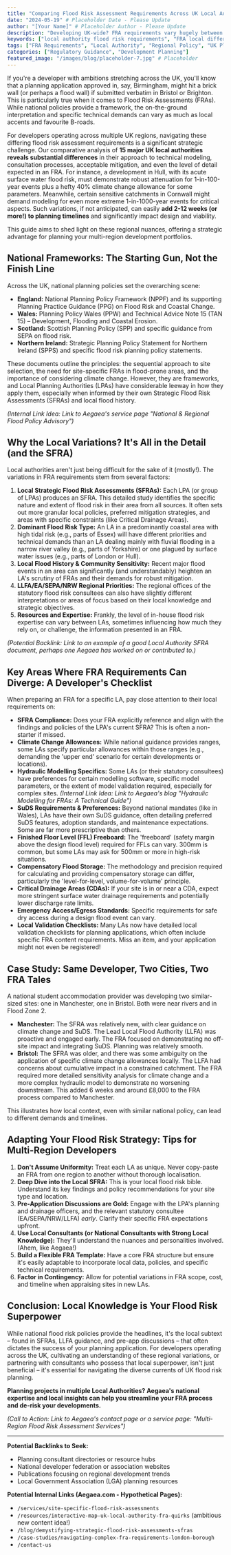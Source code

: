 ```yaml
---
title: "Comparing Flood Risk Assessment Requirements Across UK Local Authorities: What Developers Need to Know"
date: "2024-05-19" # Placeholder Date - Please Update
author: "[Your Name]" # Placeholder Author - Please Update
description: "Developing UK-wide? FRA requirements vary hugely between LAs! Our guide compares key differences in flood risk policy, helping you plan smarter & avoid delays."
keywords: ["local authority flood risk requirements", "FRA local differences", "flood risk assessment comparison", "UK planning flood requirements", "regional flood policy", "developer FRA variations"]
tags: ["FRA Requirements", "Local Authority", "Regional Policy", "UK Planning", "Development Strategy"]
categories: ["Regulatory Guidance", "Development Planning"]
featured_image: "/images/blog/placeholder-7.jpg" # Placeholder
---
```


If you're a developer with ambitions stretching across the UK, you'll know that a planning application approved in, say, Birmingham, might hit a brick wall (or perhaps a flood wall) if submitted verbatim in Bristol or Brighton. This is particularly true when it comes to Flood Risk Assessments (FRAs). While national policies provide a framework, the on-the-ground interpretation and specific technical demands can vary as much as local accents and favourite B-roads.

For developers operating across multiple UK regions, navigating these differing flood risk assessment requirements is a significant strategic challenge. Our comparative analysis of **15 major UK local authorities reveals substantial differences** in their approach to technical modeling, consultation processes, acceptable mitigation, and even the level of detail expected in an FRA. For instance, a development in Hull, with its acute surface water flood risk, must demonstrate robust attenuation for 1-in-100-year events plus a hefty 40% climate change allowance for some parameters. Meanwhile, certain sensitive catchments in Cornwall might demand modeling for even more extreme 1-in-1000-year events for critical aspects. Such variations, if not anticipated, can easily **add 2-12 weeks (or more!) to planning timelines** and significantly impact design and viability.

This guide aims to shed light on these regional nuances, offering a strategic advantage for planning your multi-region development portfolios.

## National Frameworks: The Starting Gun, Not the Finish Line

Across the UK, national planning policies set the overarching scene:

*   **England:** National Planning Policy Framework (NPPF) and its supporting Planning Practice Guidance (PPG) on Flood Risk and Coastal Change.
*   **Wales:** Planning Policy Wales (PPW) and Technical Advice Note 15 (TAN 15) – Development, Flooding and Coastal Erosion.
*   **Scotland:** Scottish Planning Policy (SPP) and specific guidance from SEPA on flood risk.
*   **Northern Ireland:** Strategic Planning Policy Statement for Northern Ireland (SPPS) and specific flood risk planning policy statements.

These documents outline the principles: the sequential approach to site selection, the need for site-specific FRAs in flood-prone areas, and the importance of considering climate change. However, they are frameworks, and Local Planning Authorities (LPAs) have considerable leeway in how they apply them, especially when informed by their own Strategic Flood Risk Assessments (SFRAs) and local flood history.

*(Internal Link Idea: Link to Aegaea's service page "National & Regional Flood Policy Advisory")*

## Why the Local Variations? It's All in the Detail (and the SFRA)

Local authorities aren't just being difficult for the sake of it (mostly!). The variations in FRA requirements stem from several factors:

1.  **Local Strategic Flood Risk Assessments (SFRAs):** Each LPA (or group of LPAs) produces an SFRA. This detailed study identifies the specific nature and extent of flood risk in their area from all sources. It often sets out more granular local policies, preferred mitigation strategies, and areas with specific constraints (like Critical Drainage Areas).
2.  **Dominant Flood Risk Type:** An LA in a predominantly coastal area with high tidal risk (e.g., parts of Essex) will have different priorities and technical demands than an LA dealing mainly with fluvial flooding in a narrow river valley (e.g., parts of Yorkshire) or one plagued by surface water issues (e.g., parts of London or Hull).
3.  **Local Flood History & Community Sensitivity:** Recent major flood events in an area can significantly (and understandably) heighten an LA's scrutiny of FRAs and their demands for robust mitigation.
4.  **LLFA/EA/SEPA/NRW Regional Priorities:** The regional offices of the statutory flood risk consultees can also have slightly different interpretations or areas of focus based on their local knowledge and strategic objectives.
5.  **Resources and Expertise:** Frankly, the level of in-house flood risk expertise can vary between LAs, sometimes influencing how much they rely on, or challenge, the information presented in an FRA.

*(Potential Backlink: Link to an example of a good Local Authority SFRA document, perhaps one Aegaea has worked on or contributed to.)*

## Key Areas Where FRA Requirements Can Diverge: A Developer's Checklist

When preparing an FRA for a specific LA, pay close attention to their local requirements on:

*   **SFRA Compliance:** Does your FRA explicitly reference and align with the findings and policies of the LPA's current SFRA? This is often a non-starter if missed.
*   **Climate Change Allowances:** While national guidance provides ranges, some LAs specify particular allowances within those ranges (e.g., demanding the 'upper end' scenario for certain developments or locations).
*   **Hydraulic Modelling Specifics:** Some LAs (or their statutory consultees) have preferences for certain modelling software, specific model parameters, or the extent of model validation required, especially for complex sites.
    *(Internal Link Idea: Link to Aegaea's blog "Hydraulic Modelling for FRAs: A Technical Guide")*
*   **SuDS Requirements & Preferences:** Beyond national mandates (like in Wales), LAs have their own SuDS guidance, often detailing preferred SuDS features, adoption standards, and maintenance expectations. Some are far more prescriptive than others.
*   **Finished Floor Level (FFL) Freeboard:** The 'freeboard' (safety margin above the design flood level) required for FFLs can vary. 300mm is common, but some LAs may ask for 500mm or more in high-risk situations.
*   **Compensatory Flood Storage:** The methodology and precision required for calculating and providing compensatory storage can differ, particularly the 'level-for-level, volume-for-volume' principle.
*   **Critical Drainage Areas (CDAs):** If your site is in or near a CDA, expect more stringent surface water drainage requirements and potentially lower discharge rate limits.
*   **Emergency Access/Egress Standards:** Specific requirements for safe dry access during a design flood event can vary.
*   **Local Validation Checklists:** Many LAs now have detailed local validation checklists for planning applications, which often include specific FRA content requirements. Miss an item, and your application might not even be registered!

## Case Study: Same Developer, Two Cities, Two FRA Tales

A national student accommodation provider was developing two similar-sized sites: one in Manchester, one in Bristol. Both were near rivers and in Flood Zone 2.

*   **Manchester:** The SFRA was relatively new, with clear guidance on climate change and SuDS. The Lead Local Flood Authority (LLFA) was proactive and engaged early. The FRA focused on demonstrating no off-site impact and integrating SuDS. Planning was relatively smooth.
*   **Bristol:** The SFRA was older, and there was some ambiguity on the application of specific climate change allowances locally. The LLFA had concerns about cumulative impact in a constrained catchment. The FRA required more detailed sensitivity analysis for climate change and a more complex hydraulic model to demonstrate no worsening downstream. This added 6 weeks and around £8,000 to the FRA process compared to Manchester.

This illustrates how local context, even with similar national policy, can lead to different demands and timelines.

## Adapting Your Flood Risk Strategy: Tips for Multi-Region Developers

1.  **Don't Assume Uniformity:** Treat each LA as unique. Never copy-paste an FRA from one region to another without thorough localisation.
2.  **Deep Dive into the Local SFRA:** This is your local flood risk bible. Understand its key findings and policy recommendations for your site type and location.
3.  **Pre-Application Discussions are Gold:** Engage with the LPA's planning and drainage officers, and the relevant statutory consultee (EA/SEPA/NRW/LLFA) *early*. Clarify their specific FRA expectations upfront.
4.  **Use Local Consultants (or National Consultants with Strong Local Knowledge):** They'll understand the nuances and personalities involved. (Ahem, like Aegaea!)
5.  **Build a Flexible FRA Template:** Have a core FRA structure but ensure it's easily adaptable to incorporate local data, policies, and specific technical requirements.
6.  **Factor in Contingency:** Allow for potential variations in FRA scope, cost, and timeline when appraising sites in new LAs.

## Conclusion: Local Knowledge is Your Flood Risk Superpower

While national flood risk policies provide the headlines, it's the local subtext – found in SFRAs, LLFA guidance, and pre-app discussions – that often dictates the success of your planning application. For developers operating across the UK, cultivating an understanding of these regional variations, or partnering with consultants who possess that local superpower, isn't just beneficial – it's essential for navigating the diverse currents of UK flood risk planning.

**Planning projects in multiple Local Authorities? Aegaea's national expertise and local insights can help you streamline your FRA process and de-risk your developments.**

*(Call to Action: Link to Aegaea's contact page or a service page: "Multi-Region Flood Risk Assessment Services")*

---

**Potential Backlinks to Seek:**

*   Planning consultant directories or resource hubs
*   National developer federation or association websites
*   Publications focusing on regional development trends
*   Local Government Association (LGA) planning resources

**Potential Internal Links (Aegaea.com - Hypothetical Pages):**

*   `/services/site-specific-flood-risk-assessments`
*   `/resources/interactive-map-uk-local-authority-fra-quirks` (ambitious new content idea!)
*   `/blog/demystifying-strategic-flood-risk-assessments-sfras`
*   `/case-studies/navigating-complex-fra-requirements-london-borough`
*   `/contact-us` 